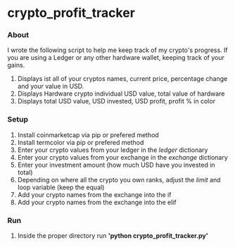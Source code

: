 # crypto_profit_tracker

### About
I wrote the following script to help me keep track of my crypto's progress.
If you are using a Ledger or any other hardware wallet, keeping track of your gains.
1. Displays ist all of your cryptos names, current price, percentage change and your value in USD.
2. Displays Hardware crypto individual USD value, total value of hardware
3. Displays total USD value, USD invested, USD profit, profit % in color


### Setup
1. Install coinmarketcap via pip or prefered method
2. Install termcolor via pip or prefered method
3. Enter your crypto values from your ledger in the *ledger* dictionary
4. Enter your crypto values from your exchange in the *exchange* dictionary
5. Enter your investment amount (how much USD have you invested in total)
6. Depending on where all the crypto you own ranks, adjust the *limit* and loop variable (keep the equal)
7. Add your crypto names from the exchange into the if
8. Add your crypto names from the exchange into the elif

### Run
1. Inside the proper directory run **'python crypto_profit_tracker.py'**

